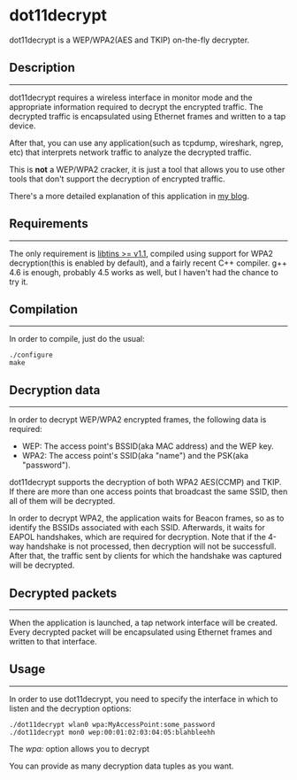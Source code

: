 dot11decrypt
============

dot11decrypt is a WEP/WPA2(AES and TKIP) on-the-fly decrypter. 

## Description ##
-----

dot11decrypt requires a wireless interface in monitor mode and the 
appropriate information required to decrypt the encrypted traffic. The 
decrypted traffic is encapsulated using Ethernet frames and written to a 
tap device. 

After that, you can use any application(such as tcpdump, wireshark, 
ngrep, etc) that interprets network traffic to analyze the decrypted 
traffic.

This is **not** a WEP/WPA2 cracker, it is just a tool that allows you to
use other tools that don't support the decryption of encrypted traffic.

There's a more detailed explanation of this application in 
[my blog](http://average-coder.blogspot.com/2013/06/decrypting-wepwpa2-traffic-on-fly.html).

## Requirements ##
-----

The only requirement is [libtins >= v1.1](http://libtins.github.io), 
compiled using support for WPA2 decryption(this is enabled by default),
and a fairly recent C++ compiler. g++ 4.6 is enough, probably 4.5 works
as well, but I haven't had the chance to try it.

## Compilation ##
-----

In order to compile, just do  the usual:


```Shell
./configure
make
```

## Decryption data ##
-----

In order to decrypt WEP/WPA2 encrypted frames, the following data is
required:

* WEP: The access point's BSSID(aka MAC address) and the WEP key.
* WPA2: The access point's SSID(aka "name") and the PSK(aka "password").

dot11decrypt supports the decryption of both WPA2 AES(CCMP) and TKIP.
If there are more than one access points that broadcast the same SSID,
then all of them will be decrypted. 

In order to decrypt WPA2, the application waits for Beacon frames, so 
as to identify the BSSIDs associated with each SSID. Afterwards, 
it waits for EAPOL handshakes, which are required for decryption. Note
that if the 4-way handshake is not processed, then decryption will not
be successfull. After that, the traffic sent by clients for which the
handshake was captured will be decrypted.


## Decrypted packets ##
-----

When the application is launched, a tap network interface will be 
created. Every decrypted packet will be encapsulated using Ethernet 
frames and written to that interface. 

## Usage ##
-----

In order to use dot11decrypt, you need to specify the interface in which
to listen and the decryption options:

```Shell
./dot11decrypt wlan0 wpa:MyAccessPoint:some_password
./dot11decrypt mon0 wep:00:01:02:03:04:05:blahbleehh
```

The *wpa:* option allows you to decrypt

You can provide as many decryption data tuples as you want.
